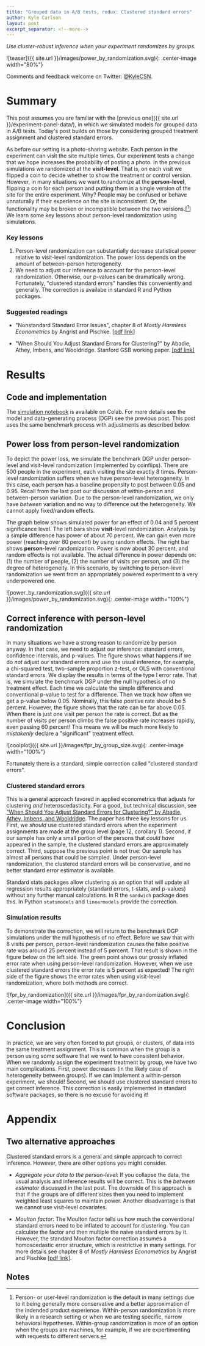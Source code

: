 ```yaml
---
title: "Grouped data in A/B tests, redux: Clustered standard errors"
author: Kyle Carlson
layout: post
excerpt_separator: <!--more-->
---
```


*Use cluster-robust inference when your experiment randomizes by groups.*

![teaser]({{ site.url }}/images/power_by_randomization.svg){: .center-image width="80%"}
<!--more-->

Comments and feedback welcome on Twitter: [@KyleCSN](https://twitter.com/KyleCSN).

# Summary

This post assumes you are familiar with the [previous one]({{ site.url }}/experiment-panel-data/), in which we simulated models for grouped data in A/B tests. Today's post builds on those by considering grouped treatment assignment and clustered standard errors.

As before our setting is a photo-sharing website. Each person in the experiment can visit the site multiple times. Our experiment tests a change that we hope increases the probability of posting a photo. In the previous simulations we randomized at the **visit-level**. That is, on each visit we flipped a coin to decide whether to show the treatment or control version. However, in many situations we want to randomize at the **person-level**, flipping a coin for each person and putting them in a single version of the site for the entire experiment. Why? People may be confused or behave unnaturally if their experience on the site is inconsistent. Or, the functionality may be broken or incompatible between the two versions.[[^1]] We learn some key lessons about person-level randomization using simulations.

### Key lessons

1. Person-level randomization can substantially decrease statistical power relative to visit-level randomization. The power loss depends on the amount of between-person heterogeneity.
2. We need to adjust our inference to account for the person-level randomization. Otherwise, our p-values can be dramatically wrong. Fortunately, "clustered standard errors" handles this conveniently and generally. The correction is availabe in standard R and Python packages.

### Suggested readings

* "Nonstandard Standard Error Issues", chapter 8 of _Mostly Harmless Econometrics_ by Angrist and Pischke. [[pdf link](http://econ.lse.ac.uk/staff/spischke/mhe/ex_ch8.pdf)]

* "When Should You Adjust Standard Errors for Clustering?" by Abadie, Athey, Imbens, and Wooldridge. Stanford GSB working paper. [[pdf link]](https://www.gsb.stanford.edu/faculty-research/working-papers/when-should-you-adjust-standard-errors-clustering)


# Results

## Code and implementation

The [simulation notebook](https://colab.research.google.com/drive/1FxoZbFxknhXc4ISEvJBXkS80NONO1nW_?usp=sharing) is available on Colab. For more details see the model and data-generating process (DGP) see the previous post. This post uses the same benchmark process with adjustments as described below.

## Power loss from person-level randomization

To depict the power loss, we simulate the benchmark DGP under person-level and visit-level randomization (implemented by coinflips). There are 500 people in the experiment, each visiting the site exactly 8 times. Person-level randomization suffers when we have person-level heterogeneity. In this case, each person has a baseline propensity to post between 0.05 and 0.95. Recall from the last post our discussion of within-person and between-person variation. Due to the person-level randomization, we only have *between* variation and no way to difference out the heterogeneity. We cannot apply fixed/random effects.

The graph below shows simulated power for an effect of 0.04 and 5 percent significance level. The left bars show **visit**-level randomization. Analysis by a simple difference has power of about 70 percent. We can gain even more power (reaching over 80 percent) by using random effects. The right bar shows **person**-level randomization. Power is now about 30 percent, and random effects is not available. The actual difference in power depends on: (1) the number of people, (2) the number of visits per person, and (3) the degree of heterogeneity. In this scenario, by switching to person-level randomization we went from an appropriately powered experiment to a very underpowered one.

![power_by_randomization.svg]({{ site.url }}/images/power_by_randomization.svg){: .center-image width="100%"}

## Correct inference with person-level randomization

In many situations we have a strong reason to randomize by person anyway. In that case, we need to adjust our inference: standard errors, confidence intervals, and p-values. The figure shows what happens if we do _not_ adjust our standard errors and use the usual inference, for example, a chi-squared test, two-sample proportion z-test, or OLS with conventional standard errors. We display the results in terms of the type I error rate. That is, we simulate the benchmark DGP under the null hypothesis of no treatment effect. Each time we calculate the simple difference and conventional p-value to test for a difference. Then we track how often we get a p-value below 0.05. Nominally, this false positive rate should be 5 percent. However, the figure shows that the rate can be far above 0.05. When there is just one visit per person the rate is correct. But as the number of visits per person climbs the false positive rate increases rapidly, even passing 60 percent! This means we will be much more likely to *mistakenly* declare a "significant" treatment effect.

![coolplot]({{ site.url }}/images/fpr_by_group_size.svg){: .center-image width="100%"}

Fortunately there is a standard, simple correction called "clustered standard errors".


### Clustered standard errors

This is a general approach favored in applied econometrics that adjusts for clustering _and_ heteroscedasticity. For a good, but technical discussion, see ["When Should You Adjust Standard Errors for Clustering?" by Abadie, Athey, Imbens, and Wooldridge](https://economics.mit.edu/files/13927). The paper has three key lessons for us. First, we _should_ use clustered standard errors when the experiment assignments are made at the group level (page 12, corollary 1). Second, if our sample has only a small portion of the persons that _could have_ appeared in the sample, the clustered standard errors are approximately correct. Third, suppose the previous point is not true: Our sample has almost all persons that could be sampled. Under person-level randomization, the clustered standard errors will be conservative, and no better standard error estimator is available.

Standard stats packages allow clustering as an option that will update all regression results appropriately (standard errors, t-stats, and p-values) without any further manual calculations. In R the `sandwich` package does this. In Python `statsmodels` and `linearmodels` provide the correction. 


### Simulation results

To demonstrate the correction, we will return to the benchmark DGP simulations under the null hypothesis of no effect. Before we saw that with 8 visits per person, person-level randomization causes the false positive rate was around 25 percent instead of 5 percent. That result is shown in the figure below on the left side. The green point shows our grossly inflated error rate when using person-level randomization. However, when we use clustered standard errors the error rate is 5 percent as expected! The right side of the figure shows the error rates when using visit-level randomization, where both methods are correct.

![fpr_by_randomization]({{ site.url }}/images/fpr_by_randomization.svg){: .center-image width="100%"}


# Conclusion

In practice, we are very often forced to put groups, or clusters, of data into the same treatment assignment. This is common when the group is a person using some software that we want to have consistent behavior. When we randomly assign the experiment treatment by group, we have two main complications. First, power decreases (in the likely case of heterogeneity between groups). If we can implement a within-person experiment, we should! Second, we should use clustered standard errors to get correct inference. This correction is easily implemented in standard software packages, so there is no excuse for avoiding it!


# Appendix

## Two alternative approaches

Clustered standard errors is a general and simple approach to correct inference. However, there are other options you might consider.

* _Aggregate your data to the person-level_:  If you collapse the data, the usual analysis and inference results will be correct. This is the _between estimator_ discussed in the last post. The downside of this approach is that if the groups are of different sizes then you need to implement weighted least squares to maintain power. Another disadvantage is that we cannot use visit-level covariates.

* _Moulton factor_: The Moulton factor tells us how much the conventional standard errors need to be inflated to account for clustering. You can calculate the factor and then multiple the naive standard errors by it. However, the standard Moulton factor correction assumes a homoscedastic error structure, which is restrictive in many settings. For more details see chapter 8 of _Mostly Harmless Econometrics_ by Angrist and Pischke [[pdf link](http://econ.lse.ac.uk/staff/spischke/mhe/ex_ch8.pdf)].


## Notes

[^1]: Person- or user-level randomization is the default in many settings due to it being generally more conservative and a better approximation of the indended product experience. Within-person randomization is more likely in a research setting or when we are testing specific, narrow behavioral hypotheses. Within-group randomization is more of an option when the groups are machines, for example, if we are expertimenting with requests to different servers.
